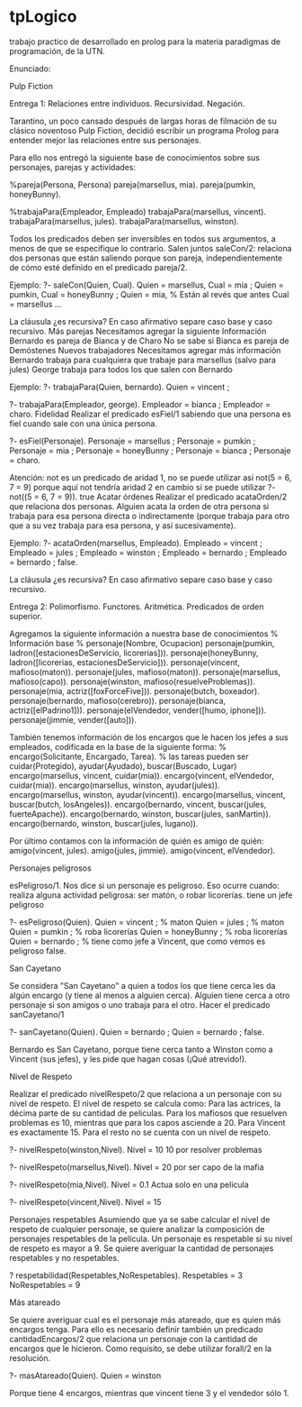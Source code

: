 # tpLogico
trabajo practico de desarrollado en prolog para la materia paradigmas de programación, de la UTN.

Enunciado:

Pulp Fiction
 
Entrega 1: Relaciones entre individuos. Recursividad. Negación. 
 
Tarantino, un poco cansado después de largas horas de filmación de su clásico noventoso Pulp Fiction, decidió escribir un programa Prolog para entender mejor las relaciones entre sus personajes. 
 
Para ello nos entregó la siguiente base de conocimientos sobre sus personajes, parejas y actividades:
 
%pareja(Persona, Persona)
pareja(marsellus, mia).
pareja(pumkin,    honeyBunny).
 
%trabajaPara(Empleador, Empleado)
trabajaPara(marsellus, vincent).
trabajaPara(marsellus, jules).
trabajaPara(marsellus, winston).
 
Todos los predicados deben ser inversibles en todos sus argumentos, a menos de que se especifique lo contrario.
Salen juntos
saleCon/2: relaciona dos personas que están saliendo porque son pareja, independientemente de cómo esté definido en el predicado pareja/2.
 
Ejemplo: 
?- saleCon(Quien, Cual).
Quien = marsellus,
Cual = mia ;
Quien = pumkin,
Cual = honeyBunny ;
Quien = mia, % Están al revés que antes
Cual = marsellus 
... 
 
La cláusula ¿es recursiva? En caso afirmativo separe caso base y caso recursivo.
Más parejas
Necesitamos agregar la siguiente Información
Bernardo es pareja de Bianca y de Charo
No se sabe si Bianca es pareja de Demóstenes
Nuevos trabajadores
Necesitamos agregar más información
Bernardo trabaja para cualquiera que trabaje para marsellus (salvo para jules) 
George trabaja para todos los que salen con Bernardo
 
Ejemplo: 
?- trabajaPara(Quien, bernardo).
Quien = vincent ;
 
?- trabajaPara(Empleador, george).
Empleador = bianca ;
Empleador = charo.
Fidelidad
Realizar el predicado esFiel/1 sabiendo que una persona es fiel cuando sale con una única persona. 
 
?- esFiel(Personaje).
Personaje = marsellus ;
Personaje = pumkin ;
Personaje = mia ;
Personaje = honeyBunny ;
Personaje = bianca ;
Personaje = charo.
 
Atención: not es un predicado de aridad 1, no se puede utilizar así
not(5 = 6, 7 = 9) porque aquí not tendría aridad 2
en cambio sí se puede utilizar 
?-  not((5 = 6, 7 = 9)).
true
Acatar órdenes
Realizar el predicado acataOrden/2 que relaciona dos personas. Alguien acata la orden de otra persona si trabaja para esa persona directa o indirectamente (porque trabaja para otro que a su vez trabaja para esa persona, y así sucesivamente).
 
Ejemplo:
?- acataOrden(marsellus, Empleado).
Empleado = vincent ;
Empleado = jules ;
Empleado = winston ;
Empleado = bernardo ;
Empleado = bernardo ;
false.
 
La cláusula ¿es recursiva? En caso afirmativo separe caso base y caso recursivo.
 
 

 
Entrega 2: Polimorfismo. Functores. Aritmética. Predicados de orden superior.
 
Agregamos la siguiente información a nuestra base de conocimientos
% Información base
% personaje(Nombre, Ocupacion)
personaje(pumkin,     ladron([estacionesDeServicio, licorerias])).
personaje(honeyBunny, ladron([licorerias, estacionesDeServicio])).
personaje(vincent,    mafioso(maton)).
personaje(jules,      mafioso(maton)).
personaje(marsellus,  mafioso(capo)).
personaje(winston,    mafioso(resuelveProblemas)).
personaje(mia,        actriz([foxForceFive])).
personaje(butch,      boxeador).
personaje(bernardo,   mafioso(cerebro)).
personaje(bianca,     actriz([elPadrino1])).
personaje(elVendedor, vender([humo, iphone])).
personaje(jimmie,     vender([auto])).
 
También tenemos información de los encargos que le hacen los jefes a sus empleados, codificada en la base de la siguiente forma: 
% encargo(Solicitante, Encargado, Tarea). 
% las tareas pueden ser cuidar(Protegido), ayudar(Ayudado), buscar(Buscado, Lugar)
encargo(marsellus, vincent,   cuidar(mia)).
encargo(vincent,  elVendedor, cuidar(mia)).
encargo(marsellus, winston, ayudar(jules)).
encargo(marsellus, winston, ayudar(vincent)).
encargo(marsellus, vincent, buscar(butch, losAngeles)).
encargo(bernardo, vincent, buscar(jules, fuerteApache)).
encargo(bernardo, winston, buscar(jules, sanMartin)).
encargo(bernardo, winston, buscar(jules, lugano)).
 
Por último contamos con la información de quién es amigo de quién:
amigo(vincent, jules).
amigo(jules, jimmie).
amigo(vincent, elVendedor).
 
Personajes peligrosos
 
esPeligroso/1. Nos dice si un personaje es peligroso. Eso ocurre cuando:
realiza alguna actividad peligrosa: ser matón, o robar licorerías. 
tiene un jefe peligroso
 
?- esPeligroso(Quien).
Quien = vincent ;    % maton
Quien = jules ;      % maton
Quien = pumkin ;     % roba licorerías
Quien = honeyBunny ; % roba licorerías
Quien = bernardo ;   % tiene como jefe a Vincent, que como vemos es peligroso
false.
 
San Cayetano
 
Se considera "San Cayetano" a quien a todos los que tiene cerca les da algún encargo (y tiene al menos a alguien cerca).
Alguien tiene cerca a otro personaje si son amigos o uno trabaja para el otro. 
Hacer el predicado sanCayetano/1
 
?- sanCayetano(Quien).
Quien = bernardo ;
Quien = bernardo ;
false.
 
Bernardo es San Cayetano, porque tiene cerca tanto a Winston como a Vincent (sus jefes), y les pide que hagan cosas (¡Qué atrevido!).
 
Nivel de Respeto
 
Realizar el predicado nivelRespeto/2 que relaciona a un personaje con su nivel de respeto.
El nivel de respeto se calcula como:
Para las actrices, la décima parte de su cantidad de peliculas.
Para los mafiosos que resuelven problemas es 10, mientras que para los capos asciende a 20.
Para Vincent es exactamente 15.
Para el resto no se cuenta con un nivel de respeto.
 
?- nivelRespeto(winston,Nivel).
Nivel = 10
10 por resolver problemas 

?- nivelRespeto(marsellus,Nivel).
Nivel = 20
por ser capo de la mafia

?- nivelRespeto(mia,Nivel).
Nivel = 0.1
Actua solo en una pelicula

?- nivelRespeto(vincent,Nivel).
Nivel = 15
 
Personajes respetables
Asumiendo que ya se sabe calcular el nivel de respeto de cualquier personaje, se quiere analizar la composición de personajes respetables de la película. Un personaje es respetable si su nivel de respeto es mayor a 9.
Se quiere averiguar la cantidad de personajes respetables y no respetables.
 
? respetabilidad(Respetables,NoRespetables).
Respetables = 3
NoRespetables = 9
 
Más atareado
 
Se quiere averiguar cual es el personaje más atareado, que es quien más encargos tenga.
Para ello es necesario definir también un predicado cantidadEncargos/2 que relaciona un personaje con la cantidad de encargos que le hicieron.
Como requisito, se debe utilizar forall/2 en la resolución.
 
?- masAtareado(Quien).
Quien = winston
 
Porque tiene 4 encargos, mientras que vincent tiene 3 y el vendedor sólo 1.
 
